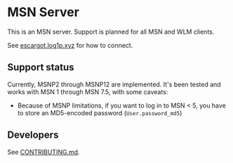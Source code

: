 # MSN Server

This is an MSN server. Support is planned for all MSN and WLM clients.

See [escargot.log1p.xyz](https://escargot.log1p.xyz) for how to connect.


## Support status

Currently, MSNP2 through MSNP12 are implemented. It's been tested and works with MSN 1 through MSN 7.5, with some caveats:

- Because of MSNP limitations, if you want to log in to MSN < 5, you have to store an MD5-encoded password (`User.password_md5`)

## Developers

See [CONTRIBUTING.md](/CONTRIBUTING.md).
